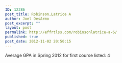 ```yaml
---
ID: 12286
post_title: Robinson,Latrice A
author: Joel DesArmo
post_excerpt: ""
layout: post
permalink: http://effrtlss.com/robinsonlatrice-a-6/
published: true
post_date: 2012-11-02 20:50:15
---
```

<p>Average GPA in Spring 2012 for first course listed: 4</p>